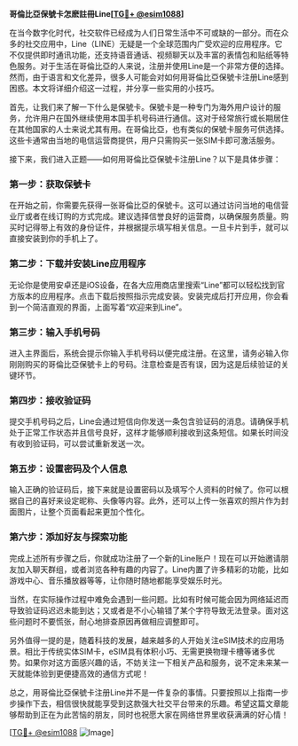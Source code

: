 **哥倫比亞保號卡怎麽註冊Line[[TG💪+ @esim1088](https://t.me/s/esim1088)]**

在当今数字化时代，社交软件已经成为人们日常生活中不可或缺的一部分。而在众多的社交应用中，Line（LINE）无疑是一个全球范围内广受欢迎的应用程序。它不仅提供即时通讯功能，还支持语音通话、视频聊天以及丰富的表情包和贴纸等特色服务。对于生活在哥倫比亞的人来说，注册并使用Line是一个非常方便的选择。然而，由于语言和文化差异，很多人可能会对如何用哥倫比亞保號卡注册Line感到困惑。本文将详细介绍这一过程，并分享一些实用的小技巧。

首先，让我们来了解一下什么是保號卡。保號卡是一种专门为海外用户设计的服务，允许用户在国外继续使用本国手机号码进行通信。这对于经常旅行或长期居住在其他国家的人士来说尤其有用。在哥倫比亞，也有类似的保號卡服务可供选择。这些卡通常由当地的电信运营商提供，用户只需购买一张SIM卡即可激活服务。

接下来，我们进入正题——如何用哥倫比亞保號卡注册Line？以下是具体步骤：

### 第一步：获取保號卡

在开始之前，你需要先获得一张哥倫比亞的保號卡。这可以通过访问当地的电信营业厅或者在线订购的方式完成。建议选择信誉良好的运营商，以确保服务质量。购买时记得带上有效的身份证件，并根据提示填写相关信息。一旦卡片到手，就可以直接安装到你的手机上了。

### 第二步：下载并安装Line应用程序

无论你是使用安卓还是iOS设备，在各大应用商店里搜索“Line”都可以轻松找到官方版本的应用程序。点击下载后按照指示完成安装。安装完成后打开应用，你会看到一个简洁直观的界面，上面写着“欢迎来到Line”。

### 第三步：输入手机号码

进入主界面后，系统会提示你输入手机号码以便完成注册。在这里，请务必输入你刚刚购买的哥倫比亞保號卡上的号码。注意检查是否有误，因为这是后续验证的关键环节。

### 第四步：接收验证码

提交手机号码之后，Line会通过短信向你发送一条包含验证码的消息。请确保手机处于正常工作状态并且信号良好，这样才能够顺利接收到这条短信。如果长时间没有收到验证码，可以尝试重新发送一次。

### 第五步：设置密码及个人信息

输入正确的验证码后，接下来就是设置密码以及填写个人资料的时候了。你可以根据自己的喜好来设定昵称、头像等内容。此外，还可以上传一张喜欢的照片作为封面图片，让整个页面看起来更加个性化。

### 第六步：添加好友与探索功能

完成上述所有步骤之后，你就成功注册了一个新的Line账户！现在可以开始邀请朋友加入聊天群组，或者浏览各种有趣的内容了。Line内置了许多精彩的功能，比如游戏中心、音乐播放器等等，让你随时随地都能享受娱乐时光。

当然，在实际操作过程中难免会遇到一些问题。比如有时候可能会因为网络延迟而导致验证码迟迟未能到达；又或者是不小心输错了某个字符导致无法登录。面对这些问题时不要慌张，耐心地排查原因再做相应调整即可。

另外值得一提的是，随着科技的发展，越来越多的人开始关注eSIM技术的应用场景。相比于传统实体SIM卡，eSIM具有体积小巧、无需更换物理卡槽等诸多优势。如果你对这方面感兴趣的话，不妨关注一下相关产品和服务，说不定未来某一天就能体验到更便捷高效的通信方式呢！

总之，用哥倫比亞保號卡注册Line并不是一件复杂的事情。只要按照以上指南一步步操作下去，相信很快就能享受到这款强大社交平台带来的乐趣。希望这篇文章能够帮助到正在为此苦恼的朋友，同时也祝愿大家在网络世界里收获满满的好心情！

[[TG💪+ @esim1088](https://t.me/s/esim1088) ![Image](https://i.postimg.cc/4NQfJmqS/Snipaste-2025-05-13-00-14-12.png)]